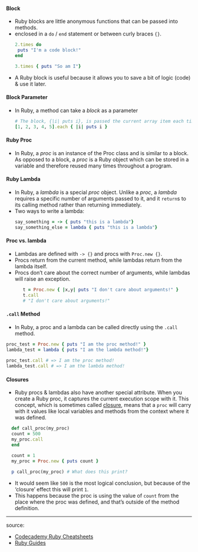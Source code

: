 #### Block
- Ruby blocks are little anonymous functions that can be passed into methods.
- enclosed in a `do` / `end` statement or between curly braces `{}`.
	```ruby
	2.times do  
	 puts "I'm a code block!"  
	end
	
	3.times { puts "So am I"}
	```
- A Ruby block is useful because it allows you to save a bit of logic (code) & use it later.

#### Block Parameter
- In Ruby, a method can take a *block* as a parameter
	```ruby
	# The block, {|i| puts i}, is passed the current array item each time it is evaluated. This block prints the item.  
	[1, 2, 3, 4, 5].each { |i| puts i }
	```

#### Ruby Proc
- In Ruby, a _proc_ is an instance of the Proc class and is similar to a block. As opposed to a block, a _proc_ is a Ruby object which can be stored in a variable and therefore reused many times throughout a program.

#### Ruby Lambda
- In Ruby, a _lambda_ is a special _proc_ object. Unlike a _proc_, a _lambda_ requires a specific number of arguments passed to it, and it `return`s to its calling method rather than returning immediately.
- Two ways to write a lambda:
	```ruby
	say_something = -> { puts "this is a lambda"}
	say_something_else = lambda { puts "this is a lambda"}
	```

#### Proc vs. lambda
-   Lambdas are defined with `-> {}` and procs with `Proc.new {}`.
-   Procs return from the current method, while lambdas return from the lambda itself.
-   Procs don’t care about the correct number of arguments, while lambdas will raise an exception.
	 ```ruby
		t = Proc.new { |x,y| puts "I don't care about arguments!" }
		t.call
		# "I don't care about arguments!"
	```

#### `.call` Method
- In Ruby, a proc and a lambda can be called directly using the `.call` method.
```ruby
proc_test = Proc.new { puts "I am the proc method!" }  
lambda_test = lambda { puts "I am the lambda method!"}  
  
proc_test.call # => I am the proc method!  
lambda_test.call # => I am the lambda method!
```

#### Closures
- Ruby procs & lambdas also have another special attribute. When you create a Ruby proc, it captures the current execution scope with it. This concept, which is sometimes called [closure](https://en.wikipedia.org/wiki/Closure_(computer_programming)), means that a `proc` will carry with it values like local variables and methods from the context where it was defined.
```ruby
  def call_proc(my_proc)
  count = 500
  my_proc.call
  end

  count = 1
  my_proc = Proc.new { puts count }

  p call_proc(my_proc) # What does this print?
```
- It would seem like `500` is the most logical conclusion, but because of the ‘closure’ effect this will print `1`.
- This happens because the proc is using the value of `count` from the place where the proc was defined, and that’s outside of the method definition.

<hr>

source: 
- [Codecademy Ruby Cheatsheets](https://www.codecademy.com/learn/learn-ruby/modules/learn-ruby-introduction-to-ruby-u/cheatsheet)
- [Ruby Guides](https://www.rubyguides.com/2016/02/ruby-procs-and-lambdas/#:~:text=Procs%20return%20from%20the%20current,lambdas%20will%20raise%20an%20exception.)